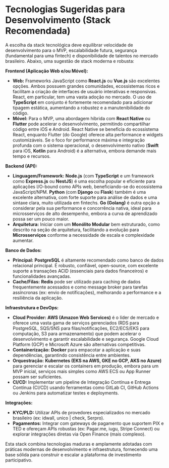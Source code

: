 # Tecnologias Sugeridas para Desenvolvimento (Stack Recomendada)

A escolha da stack tecnológica deve equilibrar velocidade de desenvolvimento para o MVP, escalabilidade futura, segurança (fundamental para uma fintech) e disponibilidade de talentos no mercado brasileiro. Abaixo, uma sugestão de stack moderna e robusta:

**Frontend (Aplicação Web e/ou Móvel):**

*   **Web:** Frameworks JavaScript como **React.js** ou **Vue.js** são excelentes opções. Ambos possuem grandes comunidades, ecossistemas ricos e facilitam a criação de interfaces de usuário interativas e responsivas. React, em particular, tem uma vasta adoção no mercado. O uso de **TypeScript** em conjunto é fortemente recomendado para adicionar tipagem estática, aumentando a robustez e a manutenibilidade do código.
*   **Móvel:** Para o MVP, uma abordagem híbrida com **React Native** ou **Flutter** pode acelerar o desenvolvimento, permitindo compartilhar código entre iOS e Android. React Native se beneficia do ecossistema React, enquanto Flutter (do Google) oferece alta performance e widgets customizáveis. Se o foco for performance máxima e integração profunda com o sistema operacional, o desenvolvimento nativo (**Swift** para iOS, **Kotlin** para Android) é a alternativa, embora demande mais tempo e recursos.

**Backend (API):**

*   **Linguagem/Framework:** **Node.js** (com **TypeScript** e um framework como **Express.js** ou **NestJS**) é uma escolha popular e eficiente para aplicações I/O-bound como APIs web, beneficiando-se do ecossistema JavaScript/NPM. **Python** (com **Django** ou **Flask**) também é uma excelente alternativa, com forte suporte para análise de dados e uma sintaxe clara, muito utilizada em fintechs. **Go (Golang)** é outra opção a considerar pela sua performance e concorrência nativa, ideal para microsserviços de alto desempenho, embora a curva de aprendizado possa ser um pouco maior.
*   **Arquitetura:** Iniciar com um **Monólito Modular** bem estruturado, como descrito na seção de arquitetura, facilitando a evolução para **Microsserviços** conforme a necessidade de escala e complexidade aumentar.

**Banco de Dados:**

*   **Principal:** **PostgreSQL** é altamente recomendado como banco de dados relacional principal. É robusto, confiável, open-source, com excelente suporte a transações ACID (essenciais para dados financeiros) e funcionalidades avançadas.
*   **Cache/Filas:** **Redis** pode ser utilizado para caching de dados frequentemente acessados e como message broker para tarefas assíncronas (ex: envio de notificações), melhorando a performance e a resiliência da aplicação.

**Infraestrutura e DevOps:**

*   **Cloud Provider:** **AWS (Amazon Web Services)** é o líder de mercado e oferece uma vasta gama de serviços gerenciados (RDS para PostgreSQL, SQS/SNS para filas/notificações, EC2/ECS/EKS para computação, S3 para armazenamento) que podem acelerar o desenvolvimento e garantir escalabilidade e segurança. Google Cloud Platform (GCP) e Microsoft Azure são alternativas competitivas.
*   **Containerização:** **Docker** para empacotar a aplicação e suas dependências, garantindo consistência entre ambientes.
*   **Orquestração:** **Kubernetes (EKS na AWS, GKE no GCP, AKS no Azure)** para gerenciar e escalar os containers em produção, embora para um MVP inicial, serviços mais simples como AWS ECS ou App Runner possam ser suficientes.
*   **CI/CD:** Implementar um pipeline de Integração Contínua e Entrega Contínua (CI/CD) usando ferramentas como GitLab CI, GitHub Actions ou Jenkins para automatizar testes e deployments.

**Integrações:**

*   **KYC/PLD:** Utilizar APIs de provedores especializados no mercado brasileiro (ex: idwall, unico | check, Serpro).
*   **Pagamentos:** Integrar com gateways de pagamento que suportem PIX e TED e ofereçam APIs robustas (ex: Pagar.me, iugu, Stripe Connect) ou explorar integrações diretas via Open Finance (mais complexo).

Esta stack combina tecnologias maduras e amplamente adotadas com práticas modernas de desenvolvimento e infraestrutura, fornecendo uma base sólida para construir e escalar a plataforma de investimento participativo.
